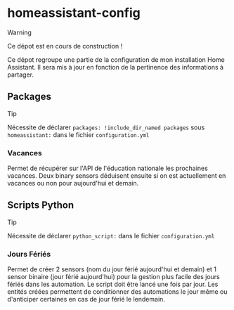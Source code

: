# homeassistant-config
> [!WARNING]
> Ce dépot est en cours de construction !
> 
Ce dépot regroupe une partie de la configuration de mon installation Home Assistant.
Il sera mis à jour en fonction de la pertinence des informations à partager.

## Packages
> [!TIP]
> Nécessite de déclarer `packages: !include_dir_named packages` sous `homeassistant:` dans le fichier `configuration.yml`

### Vacances
Permet de récupérer sur l'API de l'éducation nationale les prochaines vacances. 
Deux binary sensors déduisent ensuite si on est actuellement en vacances ou non pour aujourd'hui et demain.

## Scripts Python
> [!TIP]
> Nécessite de déclarer `python_script:` dans le fichier `configuration.yml`

### Jours Fériés
Permet de créer 2 sensors (nom du jour férié aujourd'hui et demain) et 1 sensor binaire (jour férié aujourd'hui) pour la gestion plus facile des jours fériés dans les automation.
Le script doit être lancé une fois par jour. Les entités créées permettent de conditionner des automations le jour même ou d'anticiper certaines en cas de jour férié le lendemain.
